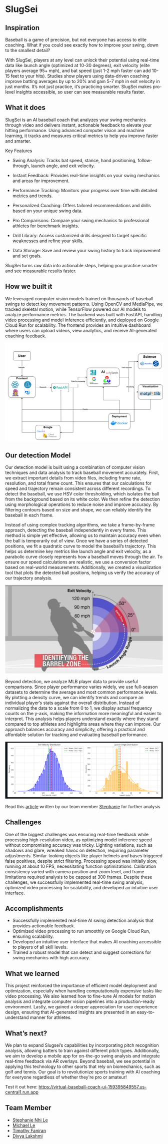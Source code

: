 # SlugSei

## Inspiration

Baseball is a game of precision, but not everyone has access to elite coaching. What if you could see exactly how to improve your swing, down to the smallest detail? 

With SlugSei, players at any level can unlock their potential using real-time data like launch angle (optimized at 10-30 degrees), exit velocity (elite players average 95+ mph), and bat speed (just 1-2 mph faster can add 10-15 feet to your hits). Studies show players using data-driven coaching improve batting averages by up to 20% and gain 5-7 mph in exit velocity in just months. It’s not just practice, it’s practicing smarter. SlugSei makes pro-level insights accessible, so user can see measurable results faster.

## What it does

SlugSei is an AI baseball coach that analyzes your swing mechanics through video and delivers instant, actionable feedback to elevate your hitting performance. Using advanced computer vision and machine learning, it tracks and measures critical metrics to help you improve faster and smarter.

Key Features

- Swing Analysis: Tracks bat speed, stance, hand positioning, follow-through, launch angle, and exit velocity.

- Instant Feedback: Provides real-time insights on your swing mechanics and areas for improvement.

- Performance Tracking: Monitors your progress over time with detailed metrics and trends.

- Personalized Coaching: Offers tailored recommendations and drills based on your unique swing data.

- Pro Comparisons: Compare your swing mechanics to professional athletes for benchmark insights.

- Drill Library: Access customized drills designed to target specific weaknesses and refine your skills.

- Data Storage: Save and review your swing history to track improvement and set goals.

SlugSei turns raw data into actionable steps, helping you practice smarter and see measurable results faster.


## How we built it

We leveraged computer vision models trained on thousands of baseball swings to detect key movement patterns. Using OpenCV and MediaPipe, we tracked skeletal motion, while TensorFlow powered our AI models to analyze performance metrics. The backend was built with FastAPI, handling video processing and model inference efficiently, and deployed on Google Cloud Run for scalability. The frontend provides an intuitive dashboard where users can upload videos, view analytics, and receive AI-generated coaching feedback.

![tech-arch](frontend/src/assets/tech-arch.png)

## Our detection Model

Our detection model is built using a combination of computer vision techniques and data analysis to track baseball movement accurately. First, we extract important details from video files, including frame rate, resolution, and total frame count. This ensures that our calculations for speed and trajectory remain consistent across different recordings. To detect the baseball, we use HSV color thresholding, which isolates the ball from the background based on its white color. We then refine the detection using morphological operations to reduce noise and improve accuracy. By filtering contours based on size and shape, we can reliably identify the baseball in each frame.

Instead of using complex tracking algorithms, we take a frame-by-frame approach, detecting the baseball independently in every frame. This method is simple yet effective, allowing us to maintain accuracy even when the ball is temporarily out of view. Once we have a series of detected positions, we fit a quadratic curve to model the baseball’s trajectory. This helps us determine key metrics like launch angle and exit velocity, as a parabolic curve closely represents how a baseball moves through the air. To ensure our speed calculations are realistic, we use a conversion factor based on real-world measurements. Additionally, we created a visualization tool that plots the detected ball positions, helping us verify the accuracy of our trajectory analysis.

![barrel-zone](frontend/src/assets/barrel-zone.jpg)

Beyond detection, we analyze MLB player data to provide useful comparisons. Since player performance varies widely, we use full-season datasets to determine the average and most common performance levels. By plotting a density curve, we can identify trends and compare an individual player’s stats against the overall distribution. Instead of normalizing the data to a scale from 0 to 1, we display actual frequency counts on the y-axis, making the information more meaningful and easier to interpret. This analysis helps players understand exactly where they stand compared to top athletes and highlights areas where they can improve. Our approach balances accuracy and simplicity, offering a practical and affordable solution for tracking and evaluating baseball performance.

![stat-analysis](frontend/src/assets/stat-analysis.webp)

Read this [article](https://snl-snl.vercel.app/?item=tracking-the-flight-of-a-baseball-detection-and-trajectory-analysis) written by our team member [Stephanie](https://github.com/StephanieNhiLe) for further analysis

## Challenges  

One of the biggest challenges was ensuring real-time feedback while processing high-resolution video, as optimizing model inference speed without compromising accuracy was tricky. Lighting variations, such as shadows and glare, wreaked havoc on detection, requiring parameter adjustments. Similar-looking objects like player helmets and bases triggered false positives, despite strict filtering. Processing speed was initially slow, running at about 10 FPS, necessitating function optimizations. Calibration consistency varied with camera position and zoom level, and frame limitations required analysis to be capped at 300 frames. Despite these challenges, we successfully implemented real-time swing analysis, optimized video processing for scalability, and developed an intuitive user interface.

## Accomplishments 
- Successfully implemented real-time AI swing detection analysis that provides actionable feedback.
- Optimized video processing to run smoothly on Google Cloud Run, ensuring scalability.
- Developed an intuitive user interface that makes AI coaching accessible to players of all skill levels.
- Trained a robust model that can detect and suggest corrections for swing mechanics with high accuracy.

## What we learned

This project reinforced the importance of efficient model deployment and optimization, especially when handling computationally expensive tasks like video processing. We also learned how to fine-tune AI models for motion analysis and integrate computer vision pipelines into a production-ready environment. Lastly, we gained a deeper appreciation for user experience design, ensuring that AI-generated insights are presented in an easy-to-understand manner for athletes.

## What’s next?

We plan to expand Slugsei’s capabilities by incorporating pitch recognition analysis, allowing batters to train against different pitch types. Additionally, we aim to develop a mobile app for on-the-go swing analysis and integrate real-time feedback via AR overlays. Beyond baseball, we see potential in applying this technology to other sports that rely on biomechanics, such as golf and tennis. Our goal is to revolutionize sports training with AI coaching for everyone regardless of whether they're pro or amateur!

Test it out here:
https://virtual-baseball-coach-ui-159395849557.us-central1.run.app

## Team Member
- [Stephanie Nhi Le](https://github.com/StephanieNhiLe)
- [Michael Le](https://github.com/LastSpot)
- [Timothy Faniran](https://github.com/timfaniran)
- [Divya Lakshmi](https://github.com/Divyatech-hub)

